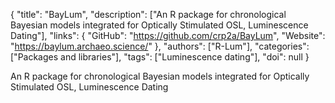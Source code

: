 {
  "title": "BayLum",
  "description": ["An R package for chronological Bayesian models integrated for Optically Stimulated OSL, Luminescence Dating"],
  "links": {
    "GitHub": "https://github.com/crp2a/BayLum",
    "Website": "https://baylum.archaeo.science/"
  },
  "authors": ["R-Lum"],
  "categories": ["Packages and libraries"],
  "tags": ["Luminescence dating"],
  "doi": null
}

<!-- Generated by csv2md.R – do not edit by hand -->

An R package for chronological Bayesian models integrated for Optically Stimulated OSL, Luminescence Dating